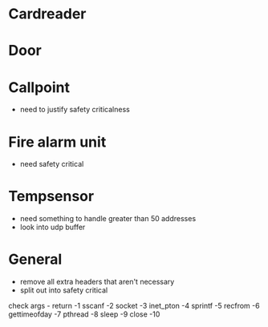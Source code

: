 # Cardreader

# Door

# Callpoint
- need to justify safety criticalness

# Fire alarm unit
- need safety critical

# Tempsensor
- need something to handle greater than 50 addresses
- look into udp buffer

# General
- remove all extra headers that aren't necessary
- split out into safety critical

check args - return -1
sscanf -2
socket -3
inet_pton -4
sprintf -5
recfrom -6
gettimeofday -7
pthread -8
sleep -9
close -10